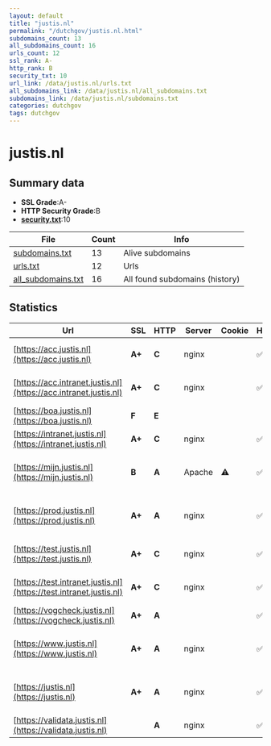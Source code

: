 ```yaml
---
layout: default
title: "justis.nl"
permalink: "/dutchgov/justis.nl.html"
subdomains_count: 13
all_subdomains_count: 16
urls_count: 12
ssl_rank: A-
http_rank: B
security_txt: 10
url_link: /data/justis.nl/urls.txt
all_subdomains_link: /data/justis.nl/all_subdomains.txt
subdomains_link: /data/justis.nl/subdomains.txt
categories: dutchgov
tags: dutchgov
---
```



# justis.nl
## Summary data


 - **SSL Grade**:A-
 - **HTTP Security Grade**:B
 - **[security.txt](https://www.digitaleoverheid.nl/nieuws/standaard-security-txt-nu-verplicht-voor-overheid/)**:10


| File       | Count | Info |
|------------|-------|------|
|[subdomains.txt](/DutchGovScope/data/justis.nl/subdomains.txt)|13|Alive subdomains|
|[urls.txt](/DutchGovScope/data/justis.nl/urls.txt)|12|Urls|
|[all_subdomains.txt](/DutchGovScope/data/justis.nl/all_subdomains.txt)|16|All found subdomains (history)|


## Statistics


| Url | SSL | HTTP | Server | Cookie | HSTS | CORS | CTO | CSP | XFO | XXP | RP |FP| Tech |Title |
|--------|-------|-------|------|------|------|------|------|------|------|------|------|------|------|------|
|[https://acc.justis.nl](https://acc.justis.nl)| **A+**| **C**|nginx| |:white_check_mark: | | | | | | :white_check_mark: | |Basic HSTS Nginx|401 Authorizatio...|
|[https://acc.intranet.justis.nl](https://acc.intranet.justis.nl)| **A+**| **C**|nginx| |:white_check_mark: | | | | | | :white_check_mark: | |Basic HSTS Nginx|401 Authorizatio...|
|[https://boa.justis.nl](https://boa.justis.nl)| **F**| **E**|| | | | | | | | :white_check_mark: | |HSTS|404 Not Found|
|[https://intranet.justis.nl](https://intranet.justis.nl)| **A+**| **C**|nginx| |:white_check_mark: | | | | | | :white_check_mark: | |HSTS Nginx|403 Forbidden|
|[https://mijn.justis.nl](https://mijn.justis.nl)| **B**| **A**|Apache|:warning: |:white_check_mark: | | | :white_check_mark:| :white_check_mark: | :white_check_mark: | :white_check_mark: | |Apache HTTP Server HSTS|redirect|
|[https://prod.justis.nl](https://prod.justis.nl)| **A+**| **A**|nginx| |:white_check_mark: | | |:warning: | :white_check_mark: | :white_check_mark: | :white_check_mark: | |Drupal:10 HSTS Nginx PHP|Justis | De scre...|
|[https://test.justis.nl](https://test.justis.nl)| **A+**| **C**|nginx| |:white_check_mark: | | | | | | :white_check_mark: | |Basic HSTS Nginx|401 Authorizatio...|
|[https://test.intranet.justis.nl](https://test.intranet.justis.nl)| **A+**| **C**|nginx| |:white_check_mark: | | | | | | :white_check_mark: | |Basic HSTS Nginx|401 Authorizatio...|
|[https://vogcheck.justis.nl](https://vogcheck.justis.nl)| **A+**| **A**|| |:white_check_mark: | | | :white_check_mark:| :white_check_mark: | :white_check_mark: | :white_check_mark: | ||403 Security Err...|
|[https://www.justis.nl](https://www.justis.nl)| **A+**| **A**|nginx| |:white_check_mark: | | |:warning: | :white_check_mark: | :white_check_mark: | :white_check_mark: | |Drupal:10 HSTS Nginx PHP|Justis | De scre...|
|[https://justis.nl](https://justis.nl)| **A+**| **A**|nginx| |:white_check_mark: | | |:warning: | :white_check_mark: | :white_check_mark: | :white_check_mark: | |Drupal:10 HSTS Nginx PHP|Justis | De scre...|
|[https://validata.justis.nl](https://validata.justis.nl)| | **A**|nginx| |:white_check_mark: | | |:warning: | :white_check_mark: | | :white_check_mark: | |HSTS Nginx||

